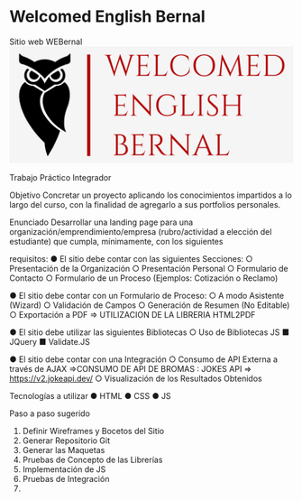 #  Welcomed English Bernal
 Sitio web WEBernal
![Welcomed English Bernal](/imagenes/logoPNG.png)

Trabajo Práctico Integrador

Objetivo
Concretar un proyecto aplicando los conocimientos impartidos a lo largo del curso, con la
finalidad de agregarlo a sus portfolios personales.

Enunciado
Desarrollar una landing page para una organización/emprendimiento/empresa
(rubro/actividad a elección del estudiante) que cumpla, mínimamente, con los siguientes

requisitos:
● El sitio debe contar con las siguientes Secciones:
○ Presentación de la Organización
○ Presentación Personal
○ Formulario de Contacto
○ Formulario de un Proceso (Ejemplos: Cotización o Reclamo)

● El sitio debe contar con un Formulario de Proceso:
○ A modo Asistente (Wizard)
○ Validación de Campos
○ Generación de Resumen (No Editable)
○ Exportación a PDF => UTILIZACION DE LA LIBRERIA HTML2PDF

● El sitio debe utilizar las siguientes Bibliotecas
○ Uso de Bibliotecas JS
■ JQuery
■ Validate.JS

● El sitio debe contar con una Integración
○ Consumo de API Externa a través de AJAX =>CONSUMO DE API  DE BROMAS : JOKES API => https://v2.jokeapi.dev/
○ Visualización de los Resultados Obtenidos

Tecnologías a utilizar
● HTML
● CSS
● JS

Paso a paso sugerido
1) Definir Wireframes y Bocetos del Sitio
2) Generar Repositorio Git
3) Generar las Maquetas
4) Pruebas de Concepto de las Librerías
5) Implementación de JS
6) Pruebas de Integración
7)
